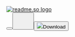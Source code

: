 <!DOCTYPE html><html lang="en"><head><link rel="preconnect" href="https://fonts.gstatic.com" crossorigin /><meta name="viewport" content="width=device-width"/><meta charSet="utf-8"/><title>readme.so</title><meta name="robots" content="index,follow"/><meta name="googlebot" content="index,follow"/><meta name="description" content="Use readme.so&#x27;s markdown editor and templates to easily create a ReadMe for your projects"/><meta name="twitter:card" content="summary"/><meta name="twitter:creator" content="@katherinecodes"/><meta property="og:url" content="https://readme.so/"/><meta property="og:type" content="website"/><meta property="og:title" content="readme.so"/><meta property="og:description" content="Use readme.so&#x27;s markdown editor and templates to easily create a ReadMe for your projects"/><meta property="og:image" content="https://readme.so/readme.png"/><meta property="og:image:alt" content="Og Image Alt"/><meta property="og:image:width" content="375"/><meta property="og:image:height" content="375"/><meta property="og:locale" content="en_US"/><meta property="og:site_name" content="readme.so"/><meta property="keywords" content="readme, easiest, create, markdown, git, github, gitlab"/><meta name="theme_color" content="#10B981"/><link rel="icon" href="/favicon.ico"/><link rel="apple-touch-icon" href="/icons/icon-96x96.png" sizes="96x96"/><link rel="manifest" href="/manifest.json"/><link rel="preconnect" href="https://fonts.gstatic.com"/><link rel="stylesheet" data-href="https://fonts.googleapis.com/css2?family=Mali&amp;display=swap" data-optimized-fonts="true"/><script data-name="BMC-Widget" data-cfasync="false" src="https://cdnjs.buymeacoffee.com/1.0.0/widget.prod.min.js" data-id="katherinecodes" data-description="Support me on Buy me a coffee!" data-message="" data-color="#FFDD00" data-position="Right" data-x_margin="18" data-y_margin="18"></script><meta name="next-head-count" content="26"/><link rel="preload" href="/_next/static/css/7cec7f5d1804fd892731.css" as="style"/><link rel="stylesheet" href="/_next/static/css/7cec7f5d1804fd892731.css" data-n-g=""/><noscript data-n-css=""></noscript><script defer="" nomodule="" src="/_next/static/chunks/polyfills-a40ef1678bae11e696dba45124eadd70.js"></script><script src="/_next/static/chunks/webpack-6e41ece5252d2b5fa560.js" defer=""></script><script src="/_next/static/chunks/framework-2191d16384373197bc0a.js" defer=""></script><script src="/_next/static/chunks/main-8e8f2a2e7e8a35d50ead.js" defer=""></script><script src="/_next/static/chunks/pages/_app-93e10cfef9decaa84aa3.js" defer=""></script><script src="/_next/static/chunks/821-67db6e17c31d9163e387.js" defer=""></script><script src="/_next/static/chunks/pages/editor-e19d9a6d6437e00b0574.js" defer=""></script><script src="/_next/static/4PStpnLuk6TakGqxM4vs-/_buildManifest.js" defer=""></script><script src="/_next/static/4PStpnLuk6TakGqxM4vs-/_ssgManifest.js" defer=""></script><style id="__jsx-3962524832">#nprogress{pointer-events:none;}#nprogress .bar{background:#10b981;position:fixed;z-index:9999;top:0;left:0;width:100%;height:4px;}#nprogress .peg{display:block;position:absolute;right:0px;width:100px;height:100%;box-shadow:0 0 10px #10b981,0 0 5px #10b981;opacity:1;-webkit-transform:rotate(3deg) translate(0px,-4px);-ms-transform:rotate(3deg) translate(0px,-4px);-webkit-transform:rotate(3deg) translate(0px,-4px);-ms-transform:rotate(3deg) translate(0px,-4px);transform:rotate(3deg) translate(0px,-4px);}#nprogress .spinner{display:block;position:fixed;z-index:1031;top:15px;right:15px;}#nprogress .spinner-icon{width:18px;height:18px;box-sizing:border-box;border:solid 2px transparent;border-top-color:#10b981;border-left-color:#10b981;border-radius:50%;-webkit-animation:nprogresss-spinner 400ms linear infinite;-webkit-animation:nprogress-spinner 400ms linear infinite;animation:nprogress-spinner 400ms linear infinite;}.nprogress-custom-parent{overflow:hidden;position:relative;}.nprogress-custom-parent #nprogress .spinner,.nprogress-custom-parent #nprogress .bar{position:absolute;}@-webkit-keyframes nprogress-spinner{0%{-webkit-transform:rotate(0deg);}100%{-webkit-transform:rotate(360deg);}}@-webkit-keyframes nprogress-spinner{0%{-webkit-transform:rotate(0deg);-ms-transform:rotate(0deg);transform:rotate(0deg);}100%{-webkit-transform:rotate(360deg);-ms-transform:rotate(360deg);transform:rotate(360deg);}}@keyframes nprogress-spinner{0%{-webkit-transform:rotate(0deg);-ms-transform:rotate(0deg);transform:rotate(0deg);}100%{-webkit-transform:rotate(360deg);-ms-transform:rotate(360deg);transform:rotate(360deg);}}</style><style data-href="https://fonts.googleapis.com/css2?family=Mali&display=swap">@font-face{font-family:'Mali';font-style:normal;font-weight:400;font-display:swap;src:url(https://fonts.gstatic.com/s/mali/v4/N0ba2SRONuN4eCk.woff) format('woff')}@font-face{font-family:'Mali';font-style:normal;font-weight:400;font-display:swap;src:url(https://fonts.gstatic.com/s/mali/v4/N0ba2SRONuN4SDnED35yKd7vmA.woff2) format('woff2');unicode-range:U+0E01-0E5B,U+200C-200D,U+25CC}@font-face{font-family:'Mali';font-style:normal;font-weight:400;font-display:swap;src:url(https://fonts.gstatic.com/s/mali/v4/N0ba2SRONuN4SCLED35yKd7vmA.woff2) format('woff2');unicode-range:U+0102-0103,U+0110-0111,U+0128-0129,U+0168-0169,U+01A0-01A1,U+01AF-01B0,U+1EA0-1EF9,U+20AB}@font-face{font-family:'Mali';font-style:normal;font-weight:400;font-display:swap;src:url(https://fonts.gstatic.com/s/mali/v4/N0ba2SRONuN4SCPED35yKd7vmA.woff2) format('woff2');unicode-range:U+0100-024F,U+0259,U+1E00-1EFF,U+2020,U+20A0-20AB,U+20AD-20CF,U+2113,U+2C60-2C7F,U+A720-A7FF}@font-face{font-family:'Mali';font-style:normal;font-weight:400;font-display:swap;src:url(https://fonts.gstatic.com/s/mali/v4/N0ba2SRONuN4SC3ED35yKd4.woff2) format('woff2');unicode-range:U+0000-00FF,U+0131,U+0152-0153,U+02BB-02BC,U+02C6,U+02DA,U+02DC,U+2000-206F,U+2074,U+20AC,U+2122,U+2191,U+2193,U+2212,U+2215,U+FEFF,U+FFFD}</style></head><body><div id="__next"><div class="w-full h-full"><nav class="flex justify-between p-4 bg-gray-800 align-center w-full"><a class="focus:outline-none focus:ring-2 focus:ring-emerald-400 flex items-center" href="/"><img class="w-auto h-12" src="readme.svg" alt="readme.so logo"/></a><div class="flex flex-row-reverse md:flex-row"><button class="focus:outline-none focus:ring-2 focus:ring-emerald-400"><svg class="w-10 h-10 md:hidden fill-current text-emerald-500" viewBox="0 0 512 512"><title>Menu</title><path fill="none" stroke="currentColor" stroke-linecap="round" stroke-miterlimit="10" stroke-width="30" d="M80 160h352M80 256h352M80 352h352"></path></svg></button><button aria-label="Color Mode" class="toggle-dark-mode focus:outline-none transition transform motion-reduce:transition-none motion-reduce:transform-none  pr-4"><div style="display:inline-block;max-width:100%;overflow:hidden;position:relative;box-sizing:border-box;margin:0"><div style="box-sizing:border-box;display:block;max-width:100%"><img style="max-width:100%;display:block;margin:0;border:none;padding:0" alt="" aria-hidden="true" src="data:image/svg+xml;base64,PHN2ZyB3aWR0aD0iNDAiIGhlaWdodD0iNDAiIHhtbG5zPSJodHRwOi8vd3d3LnczLm9yZy8yMDAwL3N2ZyIgdmVyc2lvbj0iMS4xIi8+"/></div><img alt="light" src="data:image/gif;base64,R0lGODlhAQABAIAAAAAAAP///yH5BAEAAAAALAAAAAABAAEAAAIBRAA7" decoding="async" data-nimg="intrinsic" class="w-auto h-8 mr-2" style="position:absolute;top:0;left:0;bottom:0;right:0;box-sizing:border-box;padding:0;border:none;margin:auto;display:block;width:0;height:0;min-width:100%;max-width:100%;min-height:100%;max-height:100%"/><noscript><img alt="light" srcSet="/_next/image?url=%2Ftoggle_moon.svg&amp;w=48&amp;q=75 1x, /_next/image?url=%2Ftoggle_moon.svg&amp;w=96&amp;q=75 2x" src="/_next/image?url=%2Ftoggle_moon.svg&amp;w=96&amp;q=75" decoding="async" data-nimg="intrinsic" style="position:absolute;top:0;left:0;bottom:0;right:0;box-sizing:border-box;padding:0;border:none;margin:auto;display:block;width:0;height:0;min-width:100%;max-width:100%;min-height:100%;max-height:100%" class="w-auto h-8 mr-2" loading="lazy"/></noscript></div></button><button type="button" aria-label="Download Markdown" class="flex flex-row relative items-center mr-4 md:mr-0 px-4 py-2 text-sm font-bold tracking-wide text-white border border-transparent rounded-md shadow-sm bg-emerald-500 hover:bg-emerald-400 focus:outline-none focus:ring-2 focus:ring-offset-2 focus:ring-offset-gray-800 focus:ring-emerald-500"><img class="w-auto h-6 cursor-pointer" src="download.svg"/><span class="hidden md:inline-block ml-2">Download</span></button></div></nav><div class="flex md:px-6 md:pt-6 "><div class="flex flex-0 drawer-height absolute md:static p-6 md:p-0 bg-white dark:bg-gray-800 md:bg-transparent shadow md:shadow-none z-10 md:z-0
        transform  transition-transform duration-500 ease-in-out -translate-x-full md:transform-none"><div class="sections w-80"><h3 class="px-1 text-sm font-medium border-b-2 border-transparent text-emerald-500 whitespace-nowrap focus:outline-none">Sections<button class="focus:outline-none float-right" type="button"><span class="pl-2 float-right">Reset</span><div style="display:inline-block;max-width:100%;overflow:hidden;position:relative;box-sizing:border-box;margin:0"><div style="box-sizing:border-box;display:block;max-width:100%"><img style="max-width:100%;display:block;margin:0;border:none;padding:0" alt="" aria-hidden="true" src="data:image/svg+xml;base64,PHN2ZyB3aWR0aD0iMTYiIGhlaWdodD0iMTYiIHhtbG5zPSJodHRwOi8vd3d3LnczLm9yZy8yMDAwL3N2ZyIgdmVyc2lvbj0iMS4xIi8+"/></div><img alt="Delete" src="data:image/gif;base64,R0lGODlhAQABAIAAAAAAAP///yH5BAEAAAAALAAAAAABAAEAAAIBRAA7" decoding="async" data-nimg="intrinsic" class="w-auto h-5 inline-block" style="position:absolute;top:0;left:0;bottom:0;right:0;box-sizing:border-box;padding:0;border:none;margin:auto;display:block;width:0;height:0;min-width:100%;max-width:100%;min-height:100%;max-height:100%"/><noscript><img alt="Delete" srcSet="/_next/image?url=%2Freset.svg&amp;w=16&amp;q=75 1x, /_next/image?url=%2Freset.svg&amp;w=32&amp;q=75 2x" src="/_next/image?url=%2Freset.svg&amp;w=32&amp;q=75" decoding="async" data-nimg="intrinsic" style="position:absolute;top:0;left:0;bottom:0;right:0;box-sizing:border-box;padding:0;border:none;margin:auto;display:block;width:0;height:0;min-width:100%;max-width:100%;min-height:100%;max-height:100%" class="w-auto h-5 inline-block" loading="lazy"/></noscript></div></button></h3><div class="px-3 pr-4 overflow-y-scroll full-screen"><ul class="mb-12 space-y-3"></ul><h4 class="mb-3 text-xs leading-6 text-gray-900 dark:text-gray-300 overflow-ellipsis">Click on a section below to add it to your readme</h4><div class="mb-3"><button class="flex items-center justify-center block w-full h-full py-2 pl-3 pr-6 bg-white dark:bg-gray-200 font-bold rounded-md shadow cursor-pointer focus:outline-none focus:ring-2 focus:ring-offset-2 focus:ring-emerald-400" type="button"><svg xmlns="http://www.w3.org/2000/svg" class="h-5 w-5" viewBox="0 0 20 20" fill="currentColor"><path fill-rule="evenodd" d="M10 3a1 1 0 011 1v5h5a1 1 0 110 2h-5v5a1 1 0 11-2 0v-5H4a1 1 0 110-2h5V4a1 1 0 011-1z" clip-rule="evenodd"></path></svg><span class="ml-1">Custom Section</span></button></div><ul class="mb-12 space-y-3"><li><button class="flex items-center block w-full h-full py-2 pl-3 pr-6 bg-white dark:bg-gray-200 rounded-md shadow cursor-pointer focus:outline-none focus:ring-2 focus:ring-offset-2 focus:ring-emerald-400" type="button"><span>Acknowledgements</span></button></li><li><button class="flex items-center block w-full h-full py-2 pl-3 pr-6 bg-white dark:bg-gray-200 rounded-md shadow cursor-pointer focus:outline-none focus:ring-2 focus:ring-offset-2 focus:ring-emerald-400" type="button"><span>API Reference</span></button></li><li><button class="flex items-center block w-full h-full py-2 pl-3 pr-6 bg-white dark:bg-gray-200 rounded-md shadow cursor-pointer focus:outline-none focus:ring-2 focus:ring-offset-2 focus:ring-emerald-400" type="button"><span>Appendix</span></button></li><li><button class="flex items-center block w-full h-full py-2 pl-3 pr-6 bg-white dark:bg-gray-200 rounded-md shadow cursor-pointer focus:outline-none focus:ring-2 focus:ring-offset-2 focus:ring-emerald-400" type="button"><span>Authors</span></button></li><li><button class="flex items-center block w-full h-full py-2 pl-3 pr-6 bg-white dark:bg-gray-200 rounded-md shadow cursor-pointer focus:outline-none focus:ring-2 focus:ring-offset-2 focus:ring-emerald-400" type="button"><span>Badges</span></button></li><li><button class="flex items-center block w-full h-full py-2 pl-3 pr-6 bg-white dark:bg-gray-200 rounded-md shadow cursor-pointer focus:outline-none focus:ring-2 focus:ring-offset-2 focus:ring-emerald-400" type="button"><span>Color Reference</span></button></li><li><button class="flex items-center block w-full h-full py-2 pl-3 pr-6 bg-white dark:bg-gray-200 rounded-md shadow cursor-pointer focus:outline-none focus:ring-2 focus:ring-offset-2 focus:ring-emerald-400" type="button"><span>Contributing</span></button></li><li><button class="flex items-center block w-full h-full py-2 pl-3 pr-6 bg-white dark:bg-gray-200 rounded-md shadow cursor-pointer focus:outline-none focus:ring-2 focus:ring-offset-2 focus:ring-emerald-400" type="button"><span>Demo</span></button></li><li><button class="flex items-center block w-full h-full py-2 pl-3 pr-6 bg-white dark:bg-gray-200 rounded-md shadow cursor-pointer focus:outline-none focus:ring-2 focus:ring-offset-2 focus:ring-emerald-400" type="button"><span>Deployment</span></button></li><li><button class="flex items-center block w-full h-full py-2 pl-3 pr-6 bg-white dark:bg-gray-200 rounded-md shadow cursor-pointer focus:outline-none focus:ring-2 focus:ring-offset-2 focus:ring-emerald-400" type="button"><span>Documentation</span></button></li><li><button class="flex items-center block w-full h-full py-2 pl-3 pr-6 bg-white dark:bg-gray-200 rounded-md shadow cursor-pointer focus:outline-none focus:ring-2 focus:ring-offset-2 focus:ring-emerald-400" type="button"><span>Environment Variables</span></button></li><li><button class="flex items-center block w-full h-full py-2 pl-3 pr-6 bg-white dark:bg-gray-200 rounded-md shadow cursor-pointer focus:outline-none focus:ring-2 focus:ring-offset-2 focus:ring-emerald-400" type="button"><span>FAQ</span></button></li><li><button class="flex items-center block w-full h-full py-2 pl-3 pr-6 bg-white dark:bg-gray-200 rounded-md shadow cursor-pointer focus:outline-none focus:ring-2 focus:ring-offset-2 focus:ring-emerald-400" type="button"><span>Features</span></button></li><li><button class="flex items-center block w-full h-full py-2 pl-3 pr-6 bg-white dark:bg-gray-200 rounded-md shadow cursor-pointer focus:outline-none focus:ring-2 focus:ring-offset-2 focus:ring-emerald-400" type="button"><span>Feedback</span></button></li><li><button class="flex items-center block w-full h-full py-2 pl-3 pr-6 bg-white dark:bg-gray-200 rounded-md shadow cursor-pointer focus:outline-none focus:ring-2 focus:ring-offset-2 focus:ring-emerald-400" type="button"><span>Github Profile - About Me</span></button></li><li><button class="flex items-center block w-full h-full py-2 pl-3 pr-6 bg-white dark:bg-gray-200 rounded-md shadow cursor-pointer focus:outline-none focus:ring-2 focus:ring-offset-2 focus:ring-emerald-400" type="button"><span>Github Profile - Introduction</span></button></li><li><button class="flex items-center block w-full h-full py-2 pl-3 pr-6 bg-white dark:bg-gray-200 rounded-md shadow cursor-pointer focus:outline-none focus:ring-2 focus:ring-offset-2 focus:ring-emerald-400" type="button"><span>Github Profile - Links</span></button></li><li><button class="flex items-center block w-full h-full py-2 pl-3 pr-6 bg-white dark:bg-gray-200 rounded-md shadow cursor-pointer focus:outline-none focus:ring-2 focus:ring-offset-2 focus:ring-emerald-400" type="button"><span>Github Profile - Other</span></button></li><li><button class="flex items-center block w-full h-full py-2 pl-3 pr-6 bg-white dark:bg-gray-200 rounded-md shadow cursor-pointer focus:outline-none focus:ring-2 focus:ring-offset-2 focus:ring-emerald-400" type="button"><span>Github Profile - Skills</span></button></li><li><button class="flex items-center block w-full h-full py-2 pl-3 pr-6 bg-white dark:bg-gray-200 rounded-md shadow cursor-pointer focus:outline-none focus:ring-2 focus:ring-offset-2 focus:ring-emerald-400" type="button"><span>Installation</span></button></li><li><button class="flex items-center block w-full h-full py-2 pl-3 pr-6 bg-white dark:bg-gray-200 rounded-md shadow cursor-pointer focus:outline-none focus:ring-2 focus:ring-offset-2 focus:ring-emerald-400" type="button"><span>Lessons</span></button></li><li><button class="flex items-center block w-full h-full py-2 pl-3 pr-6 bg-white dark:bg-gray-200 rounded-md shadow cursor-pointer focus:outline-none focus:ring-2 focus:ring-offset-2 focus:ring-emerald-400" type="button"><span>License</span></button></li><li><button class="flex items-center block w-full h-full py-2 pl-3 pr-6 bg-white dark:bg-gray-200 rounded-md shadow cursor-pointer focus:outline-none focus:ring-2 focus:ring-offset-2 focus:ring-emerald-400" type="button"><span>Logo</span></button></li><li><button class="flex items-center block w-full h-full py-2 pl-3 pr-6 bg-white dark:bg-gray-200 rounded-md shadow cursor-pointer focus:outline-none focus:ring-2 focus:ring-offset-2 focus:ring-emerald-400" type="button"><span>Optimizations</span></button></li><li><button class="flex items-center block w-full h-full py-2 pl-3 pr-6 bg-white dark:bg-gray-200 rounded-md shadow cursor-pointer focus:outline-none focus:ring-2 focus:ring-offset-2 focus:ring-emerald-400" type="button"><span>Related</span></button></li><li><button class="flex items-center block w-full h-full py-2 pl-3 pr-6 bg-white dark:bg-gray-200 rounded-md shadow cursor-pointer focus:outline-none focus:ring-2 focus:ring-offset-2 focus:ring-emerald-400" type="button"><span>Roadmap</span></button></li><li><button class="flex items-center block w-full h-full py-2 pl-3 pr-6 bg-white dark:bg-gray-200 rounded-md shadow cursor-pointer focus:outline-none focus:ring-2 focus:ring-offset-2 focus:ring-emerald-400" type="button"><span>Run Locally</span></button></li><li><button class="flex items-center block w-full h-full py-2 pl-3 pr-6 bg-white dark:bg-gray-200 rounded-md shadow cursor-pointer focus:outline-none focus:ring-2 focus:ring-offset-2 focus:ring-emerald-400" type="button"><span>Screenshots</span></button></li><li><button class="flex items-center block w-full h-full py-2 pl-3 pr-6 bg-white dark:bg-gray-200 rounded-md shadow cursor-pointer focus:outline-none focus:ring-2 focus:ring-offset-2 focus:ring-emerald-400" type="button"><span>Support</span></button></li><li><button class="flex items-center block w-full h-full py-2 pl-3 pr-6 bg-white dark:bg-gray-200 rounded-md shadow cursor-pointer focus:outline-none focus:ring-2 focus:ring-offset-2 focus:ring-emerald-400" type="button"><span>Tech</span></button></li><li><button class="flex items-center block w-full h-full py-2 pl-3 pr-6 bg-white dark:bg-gray-200 rounded-md shadow cursor-pointer focus:outline-none focus:ring-2 focus:ring-offset-2 focus:ring-emerald-400" type="button"><span>Running Tests</span></button></li><li><button class="flex items-center block w-full h-full py-2 pl-3 pr-6 bg-white dark:bg-gray-200 rounded-md shadow cursor-pointer focus:outline-none focus:ring-2 focus:ring-offset-2 focus:ring-emerald-400" type="button"><span>Title and Description</span></button></li><li><button class="flex items-center block w-full h-full py-2 pl-3 pr-6 bg-white dark:bg-gray-200 rounded-md shadow cursor-pointer focus:outline-none focus:ring-2 focus:ring-offset-2 focus:ring-emerald-400" type="button"><span>Usage/Examples</span></button></li><li><button class="flex items-center block w-full h-full py-2 pl-3 pr-6 bg-white dark:bg-gray-200 rounded-md shadow cursor-pointer focus:outline-none focus:ring-2 focus:ring-offset-2 focus:ring-emerald-400" type="button"><span>Used By</span></button></li></ul></div></div></div><div class="flex flex-1 pt-6 px-6 md:p-0 flex-col md:flex-row"><div class="w-full md:w-1/2 px-3 full-screen"><h3 class="border-transparent whitespace-nowrap px-1 border-b-2 font-medium text-sm focus:outline-none 
    text-emerald-500 ">Editor</h3></div><div class="px-3 flex-1"><div class="border-b border-gray-200"><nav class="-mb-px flex space-x-8" aria-label="Tabs"><button type="button" class="border-transparent whitespace-nowrap px-1 border-b-2 font-medium text-sm focus:outline-none 
    text-emerald-500 pb-3">Preview</button><button type="button" class="border-transparent whitespace-nowrap px-1 border-b-2 font-medium text-sm focus:outline-none 
    text-gray-500 hover:text-gray-700 dark:text-gray-300 dark:hover:text-gray-400 pb-3">Raw</button></nav></div><div class="h-full preview-width md:w-auto border border-gray-500 rounded-md p-6 preview bg-white full-screen 
      overflow-x-scroll md:overflow-x-auto overflow-y-scroll"></div></div></div></div></div></div><script id="__NEXT_DATA__" type="application/json">{"props":{"pageProps":{"sectionTemplates":[{"slug":"title-and-description","name":"Title and Description","markdown":"\n# Project Title\n\nA brief description of what this project does and who it's for\n\n"},{"slug":"installation","name":"Installation","markdown":"\n## Installation\n\nInstall my-project with npm\n\n```bash\n  npm install my-project\n  cd my-project\n```\n    "},{"slug":"logo","name":"Logo","markdown":"\n![Logo](https://dev-to-uploads.s3.amazonaws.com/uploads/articles/th5xamgrr6se0x5ro4g6.png)\n\n"},{"slug":"run-locally","name":"Run Locally","markdown":"\n## Run Locally\n\nClone the project\n\n```bash\n  git clone https://link-to-project\n```\n\nGo to the project directory\n\n```bash\n  cd my-project\n```\n\nInstall dependencies\n\n```bash\n  npm install\n```\n\nStart the server\n\n```bash\n  npm run start\n```\n\n"},{"slug":"screenshots","name":"Screenshots","markdown":"\n## Screenshots\n\n![App Screenshot](https://via.placeholder.com/468x300?text=App+Screenshot+Here)\n\n"},{"slug":"env-variables","name":"Environment Variables","markdown":"\n## Environment Variables\n\nTo run this project, you will need to add the following environment variables to your .env file\n\n`API_KEY`\n\n`ANOTHER_API_KEY`\n\n"},{"slug":"features","name":"Features","markdown":"\n## Features\n\n- Light/dark mode toggle\n- Live previews\n- Fullscreen mode\n- Cross platform\n\n"},{"slug":"usage-examples","name":"Usage/Examples","markdown":"\n## Usage/Examples\n\n```javascript\nimport Component from 'my-project'\n\nfunction App() {\n  return \u003cComponent /\u003e\n}\n```\n\n"},{"slug":"api","name":"API Reference","markdown":"\n## API Reference\n\n#### Get all items\n\n```http\n  GET /api/items\n```\n\n| Parameter | Type     | Description                |\n| :-------- | :------- | :------------------------- |\n| `api_key` | `string` | **Required**. Your API key |\n\n#### Get item\n\n```http\n  GET /api/items/${id}\n```\n\n| Parameter | Type     | Description                       |\n| :-------- | :------- | :-------------------------------- |\n| `id`      | `string` | **Required**. Id of item to fetch |\n\n#### add(num1, num2)\n\nTakes two numbers and returns the sum.\n\n"},{"slug":"contributing","name":"Contributing","markdown":"\n## Contributing\n\nContributions are always welcome!\n\nSee `contributing.md` for ways to get started.\n\nPlease adhere to this project's `code of conduct`.\n\n"},{"slug":"tests","name":"Running Tests","markdown":"\n## Running Tests\n\nTo run tests, run the following command\n\n```bash\n  npm run test\n```\n\n"},{"slug":"license","name":"License","markdown":"\n## License\n\n[MIT](https://choosealicense.com/licenses/mit/)\n\n"},{"slug":"badges","name":"Badges","markdown":"\n## Badges\n\nAdd badges from somewhere like: [shields.io](https://shields.io/)\n\n[![MIT License](https://img.shields.io/apm/l/atomic-design-ui.svg?)](https://github.com/tterb/atomic-design-ui/blob/master/LICENSEs)\n[![GPLv3 License](https://img.shields.io/badge/License-GPL%20v3-yellow.svg)](https://opensource.org/licenses/)\n[![AGPL License](https://img.shields.io/badge/license-AGPL-blue.svg)](http://www.gnu.org/licenses/agpl-3.0)\n\n"},{"slug":"roadmap","name":"Roadmap","markdown":"\n## Roadmap\n\n- Additional browser support\n\n- Add more integrations\n\n"},{"slug":"authors","name":"Authors","markdown":"\n## Authors\n\n- [@katherinepeterson](https://www.github.com/octokatherine)\n\n"},{"slug":"acknowledgement","name":"Acknowledgements","markdown":"\n## Acknowledgements\n\n - [Awesome Readme Templates](https://awesomeopensource.com/project/elangosundar/awesome-README-templates)\n - [Awesome README](https://github.com/matiassingers/awesome-readme)\n - [How to write a Good readme](https://bulldogjob.com/news/449-how-to-write-a-good-readme-for-your-github-project)\n\n"},{"slug":"support","name":"Support","markdown":"\n## Support\n\nFor support, email fake@fake.com or join our Slack channel.\n\n"},{"slug":"feedback","name":"Feedback","markdown":"\n## Feedback\n\nIf you have any feedback, please reach out to us at fake@fake.com\n\n"},{"slug":"related","name":"Related","markdown":"\n## Related\n\nHere are some related projects\n\n[Awesome README](https://github.com/matiassingers/awesome-readme)\n\n"},{"slug":"demo","name":"Demo","markdown":"\n## Demo\n\nInsert gif or link to demo\n\n"},{"slug":"tech","name":"Tech","markdown":"\n## Tech Stack\n\n**Client:** React, Redux, TailwindCSS\n\n**Server:** Node, Express\n\n"},{"slug":"optimizations","name":"Optimizations","markdown":"\n## Optimizations\n\nWhat optimizations did you make in your code? E.g. refactors, performance improvements, accessibility\n\n"},{"slug":"lessons","name":"Lessons","markdown":"\n## Lessons Learned\n\nWhat did you learn while building this project? What challenges did you face and how did you overcome them?\n\n"},{"slug":"faq","name":"FAQ","markdown":"\n## FAQ\n\n#### Question 1\n\nAnswer 1\n\n#### Question 2\n\nAnswer 2\n\n"},{"slug":"used-by","name":"Used By","markdown":"\n## Used By\n\nThis project is used by the following companies:\n\n- Company 1\n- Company 2\n\n"},{"slug":"documentation","name":"Documentation","markdown":"\n## Documentation\n\n[Documentation](https://linktodocumentation)\n\n"},{"slug":"deployment","name":"Deployment","markdown":"\n## Deployment\n\nTo deploy this project run\n\n```bash\n  npm run deploy\n```\n\n"},{"slug":"appendix","name":"Appendix","markdown":"\n## Appendix\n\nAny additional information goes here\n\n"},{"slug":"github-profile-intro","name":"Github Profile - Introduction","markdown":"\n# Hi, I'm Katherine! 👋\n\n"},{"slug":"github-profile-about-me","name":"Github Profile - About Me","markdown":"\n## 🚀 About Me\nI'm a full stack developer...\n\n"},{"slug":"github-profile-skills","name":"Github Profile - Skills","markdown":"\n## 🛠 Skills\nJavascript, HTML, CSS...\n\n"},{"slug":"github-profile-links","name":"Github Profile - Links","markdown":"\n## 🔗 Links\n[![portfolio](https://img.shields.io/badge/my_portfolio-000?style=for-the-badge\u0026logo=ko-fi\u0026logoColor=white)](https://katherinempeterson.com/)\n[![linkedin](https://img.shields.io/badge/linkedin-0A66C2?style=for-the-badge\u0026logo=linkedin\u0026logoColor=white)](https://www.linkedin.com/)\n[![twitter](https://img.shields.io/badge/twitter-1DA1F2?style=for-the-badge\u0026logo=twitter\u0026logoColor=white)](https://twitter.com/)\n\n"},{"slug":"github-profile-other","name":"Github Profile - Other","markdown":"\n## Other Common Github Profile Sections\n👩‍💻 I'm currently working on...\n\n🧠 I'm currently learning...\n\n👯‍♀️ I'm looking to collaborate on...\n\n🤔 I'm looking for help with...\n\n💬 Ask me about...\n\n📫 How to reach me...\n\n😄 Pronouns...\n\n⚡️ Fun fact...\n\n"},{"slug":"colorreference","name":"Color Reference","markdown":"## Color Reference\n\n| Color             | Hex                                                                |\n| ----------------- | ------------------------------------------------------------------ |\n| Example Color | ![#0a192f](https://via.placeholder.com/10/0a192f?text=+) #0a192f |\n| Example Color | ![#f8f8f8](https://via.placeholder.com/10/f8f8f8?text=+) #f8f8f8 |\n| Example Color | ![#00b48a](https://via.placeholder.com/10/00b48a?text=+) #00b48a |\n| Example Color | ![#00d1a0](https://via.placeholder.com/10/00b48a?text=+) #00d1a0 |\n\n"}],"_nextI18Next":{"initialI18nStore":{"en":{"editor":{"editor-desktop-optimized":"This site is optimized for desktop","editor-visit-desktop":"Please visit readme.so on a desktop to create your readme!","nav-download":"Download","download-readme-generated":"Readme Generated!","download-reach-out":"Thanks for using readme.so! Feel free to reach out to me on","download-feedback":"with any feedback.","download-coffee":"If you found this product helpful, consider supporting me!","editor-column-editor":"Editor","editor-select":"Select a section from the left sidebar to edit the contents","preview-column-preview":"Preview","preview-column-raw":"Raw","section-column-section":"Sections","section-column-click-edit":"Click on a section below to edit the contents","section-column-click-add":"Click on a section below to add it to your readme","section-column-click-reset":"Reset","custom-section":"Custom Section"}}},"initialLocale":"en","userConfig":{"i18n":{"defaultLocale":"en","locales":["en","fr","es","it","fil","tr","nl","de","pt","ja","id","sw","bn","ar","hi","tl"]},"default":{"i18n":{"defaultLocale":"en","locales":["en","fr","es","it","fil","tr","nl","de","pt","ja","id","sw","bn","ar","hi","tl"]}}}}},"__N_SSG":true},"page":"/editor","query":{},"buildId":"4PStpnLuk6TakGqxM4vs-","isFallback":false,"gsp":true,"locale":"en","locales":["en","fr","es","it","fil","tr","nl","de","pt","ja","id","sw","bn","ar","hi","tl"],"defaultLocale":"en","scriptLoader":[]}</script></body></html>